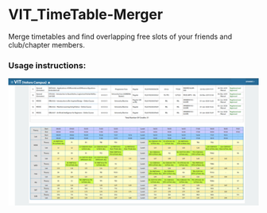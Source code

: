 # VIT_TimeTable-Merger
Merge timetables and find overlapping free slots of your friends and club/chapter members.

<h3>Usage instructions:</h3>

![alt text](https://github.com/kaushik0x7d2/VIT_TimeTable-Merger/blob/main/Pictures/table.PNG)

